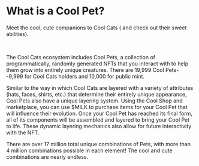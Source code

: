 # What is a Cool Pet?


Meet the cool, cute companions to Cool Cats ( and check out their sweet abilities).

​

The Cool Cats ecosystem includes Cool Pets, a collection of programmatically, randomly generated NFTs that you interact with to help them grow into entirely unique creatures. There are 19,999 Cool Pets--9,999 for Cool Cats holders and 10,000 for public mint.

Similar to the way in which Cool Cats are layered with a variety of attributes (hats, faces, shirts, etc.) that determine their entirely unique appearance, Cool Pets also have a unique layering system. Using the Cool Shop and marketplace, you can use $MILK to purchase items for your Cool Pet that will influence their evolution. Once your Cool Pet has reached its final form, all of its components will be assembled and layered to bring your Cool Pet to life. These dynamic layering mechanics also allow for future interactivity with the NFT.

There are over 17 million total unique combinations of Pets, with more than 4 million combinations possible in each element! The cool and cute combinations are nearly endless. 

​
